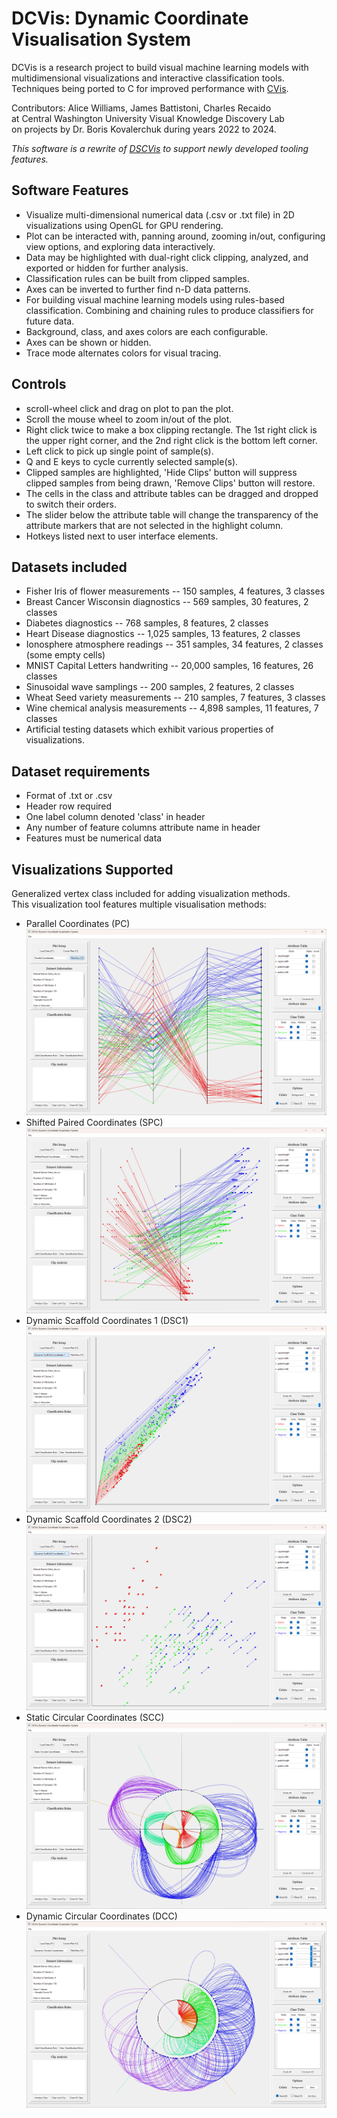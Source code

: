 # DCVis: Dynamic Coordinate Visualisation System

DCVis is a research project to build visual machine learning models with multidimensional visualizations and interactive classification tools.  
Techniques being ported to C for improved performance with [CVis](https://github.com/CWU-VKD-LAB/CVis).  

Contributors: Alice Williams, James Battistoni, Charles Recaido  
at Central Washington University Visual Knowledge Discovery Lab  
on projects by Dr. Boris Kovalerchuk during years 2022 to 2024.  

*This software is a rewrite of [DSCVis](https://github.com/Charles57-CWU/DSCVis) to support newly developed tooling features.*  

## Software Features

- Visualize multi-dimensional numerical data (.csv or .txt file) in 2D visualizations using OpenGL for GPU rendering.  
- Plot can be interacted with, panning around, zooming in/out, configuring view options, and exploring data interactively.  
- Data may be highlighted with dual-right click clipping, analyzed, and exported or hidden for further analysis.  
- Classification rules can be built from clipped samples.
- Axes can be inverted to further find n-D data patterns.
- For building visual machine learning models using rules-based classification. Combining and chaining rules to produce classifiers for future data.
- Background, class, and axes colors are each configurable.
- Axes can be shown or hidden.
- Trace mode alternates colors for visual tracing.

## Controls

- scroll-wheel click and drag on plot to pan the plot.
- Scroll the mouse wheel to zoom in/out of the plot.
- Right click twice to make a box clipping rectangle. The 1st right click is the upper right corner, and the 2nd right click is the bottom left corner.
- Left click to pick up single point of sample(s).
- Q and E keys to cycle currently selected sample(s).
- Clipped samples are highlighted, 'Hide Clips' button will suppress clipped samples from being drawn, 'Remove Clips' button will restore.
- The cells in the class and attribute tables can be dragged and dropped to switch their orders.
- The slider below the attribute table will change the transparency of the attribute markers that are not selected in the highlight column.
- Hotkeys listed next to user interface elements.

## Datasets included

- Fisher Iris of flower measurements -- 150 samples, 4 features, 3 classes
- Breast Cancer Wisconsin diagnostics -- 569 samples, 30 features, 2 classes
- Diabetes diagnostics -- 768 samples, 8 features, 2 classes
- Heart Disease diagnostics -- 1,025 samples, 13 features, 2 classes
- Ionosphere atmosphere readings -- 351 samples, 34 features, 2 classes (some empty cells)
- MNIST Capital Letters handwriting -- 20,000 samples, 16 features, 26 classes
- Sinusoidal wave samplings -- 200 samples, 2 features, 2 classes
- Wheat Seed variety measurements -- 210 samples, 7 features, 3 classes
- Wine chemical analysis measurements -- 4,898 samples, 11 features, 7 classes
- Artificial testing datasets which exhibit various properties of visualizations.

## Dataset requirements

- Format of .txt or .csv
- Header row required
- One label column denoted 'class' in header
- Any number of feature columns attribute name in header
- Features must be numerical data

## Visualizations Supported

Generalized vertex class included for adding visualization methods.  
This visualization tool features multiple visualisation methods:

- Parallel Coordinates (PC) ![PC](/screenshots/PC.png)
- Shifted Paired Coordinates (SPC) ![SPC](/screenshots/SPC.png)
- Dynamic Scaffold Coordinates 1 (DSC1) ![DSC1](/screenshots/DSC1.png)
- Dynamic Scaffold Coordinates 2 (DSC2) ![DSC2](/screenshots/DSC2.png)
- Static Circular Coordinates (SCC) ![SCC](/screenshots/SCC.png)
- Dynamic Circular Coordinates (DCC) ![DCC](/screenshots/DCC.png)
